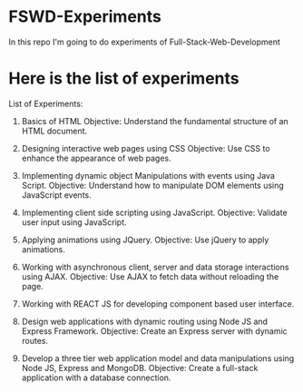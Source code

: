 # FSWD-Experiments
In this repo I'm going to do experiments of Full-Stack-Web-Development


# Here is the list of experiments
List of Experiments:
1. Basics of HTML
Objective:
Understand the fundamental structure of an HTML document.
2. Designing interactive web pages using CSS
Objective:
Use CSS to enhance the appearance of web pages.
3. Implementing dynamic object Manipulations with events using Java Script.
Objective:
Understand how to manipulate DOM elements using JavaScript events.
4. Implementing client side scripting using JavaScript.
Objective:
Validate user input using JavaScript.
5. Applying animations using JQuery.
Objective:
Use jQuery to apply animations.
6. Working with asynchronous client, server and data storage interactions using AJAX.
Objective:
Use AJAX to fetch data without reloading the page.
7. Working with REACT JS for developing component based user interface.

8. Design web applications with dynamic routing using Node JS and Express Framework.
Objective:
Create an Express server with dynamic routes.
9. Develop a three tier web application model and data manipulations using Node JS, Express and
MongoDB.
Objective:
Create a full-stack application with a database connection.